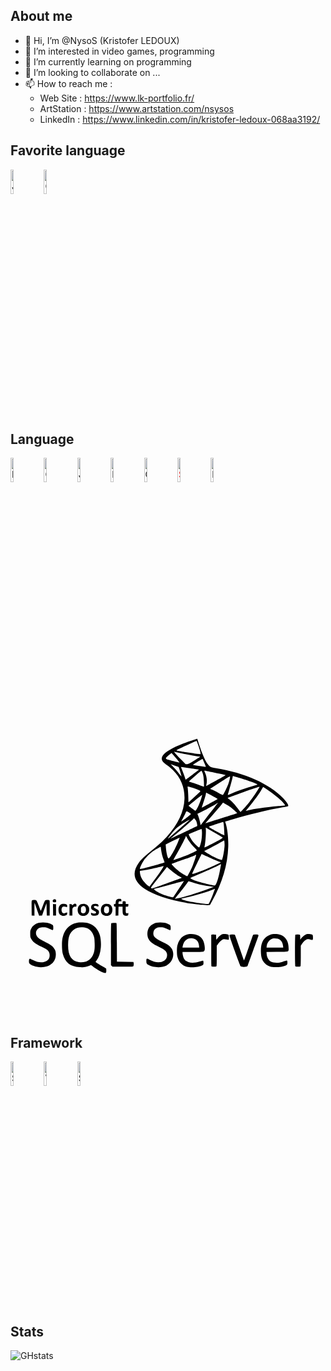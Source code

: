 About me
-----
- 👋 Hi, I’m @NysoS (Kristofer LEDOUX)
- 👀 I’m interested in video games, programming
- 🌱 I’m currently learning on programming
- 💞️ I’m looking to collaborate on ...
- 📫 How to reach me :
    - Web Site : https://www.lk-portfolio.fr/
    - ArtStation : https://www.artstation.com/nsysos
    - LinkedIn : https://www.linkedin.com/in/kristofer-ledoux-068aa3192/

Favorite language
-----
<img align="left" alt="Java" width="10%" src="https://cdn.jsdelivr.net/gh/devicons/devicon/icons/java/java-original.svg" />
<img alt="C#" width="10%" src="https://cdn.jsdelivr.net/gh/devicons/devicon/icons/csharp/csharp-original.svg" />

Language
-----
<img align="left" alt="HTML" width="10%" src="https://cdn.jsdelivr.net/gh/devicons/devicon/icons/html5/html5-original.svg" />
<img align="left" alt="CSS" width="10%" src="https://cdn.jsdelivr.net/gh/devicons/devicon/icons/css3/css3-original.svg" />
<img align="left" alt="JavaScript" width="10%" src="https://cdn.jsdelivr.net/gh/devicons/devicon/icons/javascript/javascript-original.svg" />
<img align="left" alt="PHP" width="10%" src="https://cdn.jsdelivr.net/gh/devicons/devicon/icons/php/php-original.svg" />
<img align="left" alt="C++" width="10%" src="https://cdn.jsdelivr.net/gh/devicons/devicon/icons/cplusplus/cplusplus-original.svg" />
<img align="left" style="color:red" alt="SQL_Server" width="10%" src="https://cdn.jsdelivr.net/gh/devicons/devicon/icons/microsoftsqlserver/microsoftsqlserver-plain-wordmark.svg" />
<img alt="MySql" width="10%" src="https://cdn.jsdelivr.net/gh/devicons/devicon/icons/mysql/mysql-plain-wordmark.svg" />

<svg viewBox="0 0 128 128">
<path d="M75.39 15.31c-.2.06-1.25.41-2.36.77-5.94 1.94-10.15 4.19-11.19 5.98-.4.68-.47 1.24-.24 1.79.26.62.74 1.1 2.06 2.03.62.44 1.67 1.34 2.36 2.02 3.27 3.26 4.85 7.26 4.67 11.78-.2 5.09-2.59 10.18-7.15 15.26-1.59 1.78-3.23 3.26-6.36 5.77-2.61 2.09-4.03 3.45-5 4.76-2.97 4.04-2.17 7.64 2.35 10.65 3.99 2.66 11.02 4.87 19.32 6.07 2.78.4 5.92.66 6.68.55l.53-.08.83-1.5c4.21-7.57 6.33-14.72 6.59-22.11.11-3.3-.3-7.2-1.01-9.48-.13-.41-.22-.76-.21-.77.01-.01 1.19-.37 2.61-.79 7.49-2.23 14.74-3.99 20.73-5.03 1.17-.2 2.16-.41 2.21-.46.32-.31-.61-1.77-2.13-3.33-5.6-5.78-15.5-10.18-27.12-12.06-2.24-.36-2.51-.49-3.34-1.59-1.32-1.75-2.56-4.73-4.25-10.2-.05-.18-.1-.18-.58-.03zm.77 2.06c.65 1.78 1.05 3.17 1.05 3.66v.39l-.55-.06c-2.99-.35-7.77-1.09-8.79-1.36-.26-.07-.41-.17-.36-.25.08-.12 1.09-.61 4.11-1.98 2.81-1.28 3.88-1.75 3.97-1.76.04-.01.29.61.57 1.36zm-6.33 3.75c3.65.77 6.32 1.25 6.9 1.25.57 0 .51.05-2.18 1.69-2.07 1.26-2.31 1.38-2.83 1.38h-.57l-1.54-1.55c-1.86-1.88-3.12-3.26-3.12-3.42 0-.06.04-.08.09-.05.05.01 1.52.33 3.25.7zm-2.7 1.73c.9 1.05 1.59 1.93 1.55 1.96-.08.07-2.64-.56-4.2-1.04-1.37-.42-1.53-.56-1.17-1.03.24-.31 2-1.78 2.13-1.79.04 0 .79.85 1.69 1.9zm11.66 2.16c.36.85.63 1.54.62 1.55-.02.01-4.82-.73-5.24-.81-.09-.02.72-.57 1.82-1.24s2.02-1.17 2.07-1.12c.05.05.37.77.73 1.62zm-10.47 1.62c.09.09 1.24 3.78 1.19 3.83-.02.02-.56-.61-1.21-1.41-.65-.8-1.63-1.93-2.2-2.51l-1.02-1.07 1.58.55c.88.29 1.62.57 1.66.61zm4.59.49c1.99.28 3.64.54 3.67.57.03.03-1.18.97-2.67 2.08-1.5 1.11-2.73 2.01-2.75 1.99-.02-.02-.17-.48-.34-1.04-.17-.55-.59-1.7-.94-2.56-.35-.86-.63-1.56-.61-1.56.01 0 1.65.24 3.64.52zm5 1.59c.44 1.03.61 2.01.68 3.98.04 1.06.04 1.92.01 1.92-.04 0-.67-.22-1.4-.48-1.46-.53-4.32-1.47-4.66-1.54-.15-.03.54-.69 2.36-2.25 1.41-1.22 2.61-2.21 2.67-2.21.05 0 .2.26.34.58zm5.13.25c2.2.45 4.13.85 4.28.89.22.05-.31.38-2.64 1.66-1.6.88-3.42 1.88-4.04 2.23-.62.35-1.14.62-1.15.61-.01-.01.05-.34.14-.73.33-1.43.12-3.21-.54-4.63-.19-.41-.35-.78-.35-.8.01-.11.41-.03 4.3.77zm6.01 2.69c-.11.5-.36 1.35-.55 1.9-.42 1.21-1.96 4.36-2.17 4.44-.08.03-.81-.3-1.6-.74s-1.94-1.02-2.54-1.29l-1.1-.49 4.03-2.59c3.34-2.14 4.04-2.55 4.08-2.36.03.13-.04.63-.15 1.13zm2.95-.92c4.18 1.2 8.6 2.82 8.34 3.06-.05.05-.6.23-1.21.4-3.16.89-7.55 2.41-9.6 3.32-.64.28-1.19.49-1.22.45-.03-.03.22-.95.56-2.05.66-2.16 1.43-5.07 1.43-5.44 0-.16.06-.22.21-.18.1.04.77.24 1.49.44zm-17.99 4.34c.95.31 2.07.74 2.48.95.74.37.75.38.54.61-.38.42-4.53 4.29-4.65 4.33-.06.02-.11-.56-.11-1.41 0-1.47-.17-4.13-.3-4.72-.1-.45-.02-.44 2.04.24zm26.56.77c-.91 1.51-2.42 3.66-3.5 5.02-1.11 1.39-3.46 4-3.6 4-.05 0-.39-.42-.76-.94-1.34-1.91-2.89-3.56-4.25-4.52-.13-.09-.21-.19-.18-.22s2.26-.85 4.95-1.83c5.44-1.97 7.84-2.77 7.99-2.67.02.01-.27.53-.65 1.16zm3.4-.26c3.76 2.62 6.31 4.74 7.23 6.01.23.32.4.59.38.61-.02.02-1.23.15-2.69.3-5.83.57-9.98 1.16-12.18 1.72-.59.15-1.08.26-1.09.25-.01-.01.38-.49.87-1.08 2.54-3.05 4.84-6.22 5.69-7.87.23-.44.45-.79.49-.79.05 0 .63.38 1.3.85zm-21.04 3.25c.72.39 1.27.74 1.24.8-.06.11-6.39 3.58-6.45 3.53-.01-.01.31-1.05.73-2.32.42-1.27.82-2.65.9-3.07l.14-.77 1.07.57c.59.31 1.65.87 2.37 1.26zm-5.31.2c-.61 2.12-1.85 4.86-2.42 5.33-.13.11-.39-.04-1.22-.72-.59-.47-1.19-.94-1.35-1.05-.15-.11-.27-.22-.24-.25.44-.43 5.48-4.5 5.51-4.44.01.04-.11.55-.28 1.13zm11.48 3.69c.95.64 3.07 2.53 2.96 2.65-.03.03-2.18.73-4.77 1.55-2.59.82-5.48 1.75-6.42 2.06-.94.32-1.72.56-1.73.55-.01-.01.65-.76 1.46-1.67 2.12-2.37 4.3-4.9 5.08-5.9l.67-.86.87.47c.47.26 1.32.78 1.88 1.15zm-4.91-1.36c-.06.08-.63.8-1.27 1.61s-2.18 2.78-3.42 4.38l-2.26 2.91-.07-.49c-.14-.95-.65-2.82-.94-3.45l-.29-.64 1.44-.72c1.48-.74 4.58-2.42 6.03-3.27.89-.52.95-.55.78-.33zm-12 3.52c.59.3 1.14.7 1.14.82 0 .19-3.83 3.15-3.94 3.04-.02-.03.32-.71.77-1.52s.9-1.72 1.01-2.03c.11-.31.27-.56.36-.56.09-.01.38.11.66.25zm3.26 3.64c.26.52.54 1.97.4 2.1-.06.05-1.64.8-3.52 1.67-1.88.86-4.33 2.02-5.45 2.58s-1.97.95-1.88.88c.08-.07 1.31-1.11 2.74-2.29 2.76-2.29 5.9-5.03 6.47-5.64l.35-.37.34.32c.18.18.43.52.55.75zm-3.09-.03c-.27.25-1.75 1.53-3.27 2.85s-3.35 2.91-4.06 3.53c-1.44 1.25-1.44 1.25.4-1.14 1.42-1.85 2.16-2.54 4.2-3.91.99-.66 2.96-1.78 3.16-1.78.03 0-.16.2-.43.45zm14.27 1.26c.07.39.17 1.6.21 2.68l.07 1.97-.46-.21c-1.58-.73-6.02-3.23-5.85-3.3.97-.39 5.76-1.98 5.82-1.92.04.04.14.39.21.78zm-3.76 3.53c1.85 1.09 3.38 1.99 3.4 2.01.02.02-.22.22-.52.44-.59.43-6.85 3.67-6.94 3.59-.03-.03.06-.57.19-1.19.26-1.26.48-5.02.38-6.21-.04-.42-.02-.72.04-.68.04.03 1.6.95 3.45 2.04zm-5.11-.8c.14 1.17-.03 3.52-.35 4.75-.37 1.44-.59 2.04-.75 2.09-.22.07-1.59-1.17-2.42-2.21-.84-1.05-1.95-3.02-1.78-3.18.1-.1 4.98-2.11 5.14-2.11.04-.01.11.29.16.66zm-5.99 2.94c.52 1.07 1.7 2.61 2.99 3.92.83.84 1.04 1.11.91 1.2-.58.39-3.18 1.61-4.82 2.25-1.99.78-4.58 1.68-4.64 1.6-.02-.03.57-1.11 1.32-2.4 1.62-2.81 3.67-6.8 3.67-7.13.01-.41.18-.24.57.56zm-3.07.07c-.03.08-.28.7-.55 1.38-1.15 2.92-3.39 6.89-3.89 6.89-.39 0-.96-2.31-1.12-4.53l-.08-1.12 2.74-1.38c1.51-.76 2.79-1.38 2.85-1.38.06-.01.08.06.05.14zm18.29 2.7c.01 1.68-.69 5.75-1.07 6.16-.16.17-1.89-.47-3.46-1.28-1.4-.72-3.71-2.15-3.71-2.3 0-.04.35-.22.79-.4.83-.35 4.7-2.42 6.34-3.39l.94-.56.08.43c.04.24.08.85.09 1.34zm-25.81 1.94c.16 1.33.57 2.96 1.08 4.25.21.53.36.99.33 1.01-.2.18-8.43 2.45-9.52 2.62l-.52.08.08-.4c.11-.57.91-2.19 1.5-3.07.74-1.09 2.56-2.92 3.76-3.77.9-.63 3.06-1.9 3.12-1.82.04.01.1.5.17 1.1zm18.67 2.81c2.54 1.22 3.5 1.64 4.72 2.06l.93.32-.59.3c-3.33 1.69-9.23 4.09-10.75 4.39-.34.07-.39.05-.32-.12.26-.68 3.78-7.95 3.85-7.95.04 0 1.02.45 2.16 1zm-4.47-.27c-.18.86-1.15 3.63-1.71 4.89-.49 1.1-1.62 3.23-1.82 3.43-.09.09-2.1-1.04-3.05-1.72-1.07-.76-3.41-3.02-3.34-3.23.03-.08 1.45-.63 3.17-1.22 3.62-1.25 5.64-2 6.23-2.31.56-.3.61-.28.52.16zm10.12 3.82c-.03.25-.24 1.34-.46 2.45-.69 3.46-1.53 5.83-2.06 5.83-.74 0-5.78-1.22-7.41-1.8-1.11-.39-2.06-.84-2.38-1.11-.2-.17-.09-.23 1.35-.82 4.66-1.9 10.04-4.33 10.62-4.79.35-.28.4-.24.34.24zm-23.6 1.06c-.53.95-1.61 2.51-3.68 5.3l-1.76 2.38-.53-.38c-.74-.53-1.92-1.81-2.41-2.62-.53-.87-.89-1.95-.93-2.77l-.03-.64.87-.09c1.18-.12 4.49-.8 6.84-1.42 1.07-.28 1.96-.49 1.98-.48.01.03-.14.35-.35.72zM67.03 70c.59.42 1.4.96 1.81 1.2l.75.44-.34.14c-.19.08-2.93 1.08-6.1 2.22-5.41 1.95-5.76 2.07-5.91 1.87-.09-.12-.15-.24-.14-.28.01-.04 1.47-1.93 3.25-4.2l3.23-4.13 1.19.99c.67.55 1.67 1.33 2.26 1.75zm1.33 6.21c-1.18 1.77-2.18 3.26-2.22 3.3-.09.12-1.98-.32-3.39-.8-1.48-.5-3.31-1.42-4.03-2.04l-.52-.45 1.17-.32c4.77-1.3 11.08-2.97 11.11-2.95.02.02-.94 1.49-2.12 3.26zm5.67-2.68c2.53.87 4.83 1.36 7.82 1.68l.82.09-2.23.8c-5.56 2.01-10.07 3.42-12.33 3.86-.64.12-1.22.23-1.28.23-.06 0 .39-.62 1.01-1.38 1.7-2.07 3.54-4.43 4.03-5.16.24-.35.48-.65.53-.65.06.01.79.24 1.63.53zm8.29 4.68c-.96 2.47-1.66 3.98-1.9 4.07-.47.18-7.04-.78-9.05-1.33-1.33-.36-2.18-.71-1.93-.8.1-.03 1.05-.26 2.12-.5 3.47-.78 8.77-2.39 10.97-3.33.28-.12.53-.21.55-.19.02.02-.32.95-.76 2.08zM43.47 80.3c-.47.2-.69.59-.74 1.32-.05.68-.05.69-.39.69s-.35.02-.31.5c.03.45.07.5.36.54l.32.04v3.66l.55-.05.56-.04.04-1.8.04-1.8h1.64v1.32c0 1.64.17 2.07.88 2.31.32.11.62.13.94.06.45-.09.47-.12.51-.6l.04-.51-.39.07c-.68.12-.72.04-.7-1.62l.01-1.02h.34c.59 0 .72-.11.72-.6v-.46h-1.06v-.44c0-.65-.11-.76-.72-.72l-.52.03-.04.56-.04.56h-1.63v-.4c0-.55.29-.82.79-.72.38.07.39.07.39-.32 0-.21-.07-.46-.14-.54-.16-.14-1.1-.16-1.45-.02zM17.41 80.49c-.51.36-.26 1.11.38 1.11.66 0 .78-.09.78-.6-.01-.65-.59-.91-1.16-.51zM8.75 80.81c-.18.13-.2.43-.17 3.15l.03 3 .56.04.56.04v-2.61c0-1.44.03-2.59.06-2.56.04.03.38.98.77 2.11s.79 2.28.89 2.56l.19.51.59-.05.59-.04.9-2.5.9-2.5.06 2.5c.04 1.38.08 2.52.09 2.54.01.02.28.02.58 0l.56-.04.03-2.99c.02-2.11-.01-3.04-.11-3.16-.21-.26-1.54-.21-1.78.06-.1.12-.52 1.09-.92 2.15-.4 1.06-.76 1.97-.8 2.02-.04.05-.39-.8-.78-1.88-.39-1.1-.82-2.08-.97-2.23-.21-.21-.39-.27-.95-.27-.37 0-.77.07-.88.15zM20.87 82.31c-.86.28-1.37 1.17-1.37 2.42 0 1.4.53 2.16 1.65 2.35.51.09 1.38-.11 1.68-.38.2-.18.29-.85.13-1-.04-.04-.26.03-.49.16-.85.46-1.48.2-1.68-.69-.13-.59.01-1.35.32-1.68.25-.27.87-.29 1.35-.04.45.23.58.15.58-.37 0-.29-.07-.45-.28-.58-.36-.25-1.42-.34-1.89-.19zM25.46 82.55c-.41.36-.41.36-.45.09-.03-.23-.11-.28-.54-.31l-.5-.04v4.72h1.18v-1.46c0-1.46 0-1.46.35-1.84.29-.31.42-.37.77-.33.44.05.53-.05.53-.6 0-.68-.68-.8-1.34-.23zM28.72 82.33c-.95.28-1.53 1.39-1.41 2.7.11 1.21.73 1.9 1.85 2.06 1.98.27 3.27-1.35 2.71-3.39-.34-1.2-1.7-1.8-3.15-1.37zm1.38.92c.62.33.78 1.77.27 2.45-.32.42-1.03.5-1.46.16-.26-.21-.28-.31-.28-1.19 0-.91.02-.98.33-1.25.34-.3.78-.36 1.14-.17zM33.58 82.36c-.6.26-.82.61-.82 1.26 0 .7.22.96 1.27 1.46.6.29.73.4.73.65 0 .21-.09.33-.33.41-.3.1-.58.05-1.53-.25-.18-.06-.21-.01-.18.39.03.38.1.49.39.63.49.24 1.67.22 2.16-.04.71-.38.93-1.53.41-2.11-.12-.13-.55-.4-.98-.6-.78-.37-.97-.64-.7-.96.18-.21.71-.21 1.24.01.35.15.42.15.48.01.12-.32-.02-.7-.31-.85-.39-.21-1.39-.21-1.83-.01zM38.35 82.28c-1.04.37-1.51 1-1.61 2.12-.12 1.38.38 2.26 1.46 2.58 1.81.53 3.22-.52 3.21-2.39-.01-1.13-.52-1.96-1.4-2.26-.41-.14-1.34-.17-1.66-.05zm1.37 1.14c.31.26.33.34.33 1.17 0 .78-.03.92-.29 1.19-.37.39-1.07.42-1.42.07-.3-.3-.39-.69-.32-1.5.04-.53.12-.71.37-.94.42-.36.91-.35 1.33.01zM17.29 84.63l.03 2.34h1.18v-4.6l-.62-.03-.62-.04.03 2.33zM11.66 89.91c-1.51.33-2.65 1.16-3.25 2.39-.37.75-.39.86-.39 2.08 0 1.18.03 1.36.32 1.96.63 1.29 1.79 2.2 4.21 3.3 2.64 1.2 3.36 1.94 3.36 3.47 0 1.39-.65 2.22-2.08 2.66-1.42.44-2.84.23-4.68-.69-.61-.31-1.16-.58-1.2-.6-.05-.02-.16.05-.27.15-.22.23-.26 1.37-.05 1.75.44.83 2.75 1.6 4.76 1.6 3.78 0 6.22-2.25 6.02-5.56-.04-.72-.13-1.07-.43-1.67-.59-1.19-1.35-1.81-3.66-2.94-1.07-.52-2.24-1.15-2.61-1.4-1.46-.98-1.8-2.65-.77-3.81.57-.65 1.15-.86 2.34-.87 1.13 0 1.59.12 2.89.78 1.12.57 1.22.52 1.22-.59 0-1-.06-1.09-1.08-1.56-1.35-.59-3.16-.77-4.65-.45zM27.42 89.84c-2.23.36-3.95 1.44-5.1 3.21-.58.9-.9 1.74-1.2 3.16-.33 1.55-.25 5 .14 6.42.96 3.49 3.11 5.17 6.79 5.33 1.94.08 2.69-.06 4.59-.87.07-.03.39.17.71.44 1.22 1.06 3.9 2.58 4.84 2.76.58.11.74-.08.74-.9 0-.38-.03-.77-.07-.88-.04-.11-.6-.46-1.26-.79-1.01-.5-3.03-1.8-3.03-1.95 0-.03.19-.29.41-.59.95-1.24 1.52-2.97 1.72-5.21.15-1.71.01-3.54-.38-4.96-.71-2.57-2.44-4.34-4.88-5-.81-.2-3.13-.31-4.02-.17zm3.54 2.25c1.4.52 2.33 1.58 2.87 3.23.27.83.32 1.21.37 2.97.07 2.36-.11 3.5-.73 4.82-.99 2.12-3.16 3.18-5.69 2.79-3.14-.48-4.52-2.85-4.36-7.5.09-2.67.57-4.07 1.81-5.25.73-.7 1.26-1.01 2.11-1.22.98-.26 2.72-.18 3.62.16zM59.29 89.92c-1.45.35-2.68 1.25-3.21 2.33-.6 1.24-.62 2.99-.05 4.12.67 1.33 1.57 2.02 4.37 3.35 2.12 1.01 2.83 1.6 3.12 2.59.34 1.17-.1 2.39-1.08 3.03-1.53.99-3.71.83-6.04-.44-1.05-.57-1.2-.51-1.2.5 0 .94.13 1.22.77 1.59 1.97 1.16 5.25 1.31 7.29.35 2.46-1.16 3.57-4.21 2.41-6.63-.15-.31-.57-.85-.95-1.22-.58-.57-1.04-.85-2.98-1.8-3.22-1.58-3.86-2.26-3.67-3.87.1-.8.52-1.39 1.26-1.76.51-.26.79-.31 1.57-.31 1.16 0 1.63.12 2.8.72 1 .51 1.21.55 1.32.27.14-.35.07-1.52-.1-1.77-.23-.32-1.4-.84-2.39-1.05s-2.35-.22-3.24 0zM40.96 90.11c-.11.11-.14 2.18-.14 8.6v8.46l.29.29.29.29h4.18c3.2 0 4.2-.04 4.3-.15.18-.23.26-.92.16-1.38l-.09-.41-3.35-.06-3.35-.06-.03-7.77c-.02-6.03-.06-7.79-.17-7.86-.25-.14-1.93-.11-2.09.05zM72.39 94.53c-.57.09-1.71.54-2.18.86-1.13.77-1.93 2-2.38 3.65-.28 1.05-.28 3.64 0 4.71.58 2.19 1.86 3.52 3.9 4.06.89.23 3.14.23 4.24 0 1.04-.22 2.12-.62 2.32-.85.19-.22.18-1.41-.01-1.6-.1-.1-.41-.03-1.24.25-3.19 1.08-5.65.61-6.6-1.26-.28-.55-.54-1.65-.54-2.27v-.33h4.05c2.56 0 4.18-.05 4.41-.13.52-.18.66-.63.57-1.79-.18-2.3-.95-3.74-2.46-4.65-.96-.58-2.74-.87-4.08-.65zm2.16 1.85c1.2.36 1.94 1.38 2.05 2.79l.06.81h-6.78l.08-.49c.21-1.22.72-2.13 1.51-2.67.89-.61 2-.77 3.08-.44zM86.14 94.56c-.56.18-1.37.83-1.95 1.56l-.56.72-.06-1.05-.06-1.05-.7-.04c-.39-.02-.82-.01-.97.03l-.27.06v6.41c0 5.74.02 6.41.19 6.48.24.09 1.63.09 1.86 0 .17-.06.19-.55.19-4.25v-4.18l.52-.73c.71-1 1.63-1.81 2.16-1.91.28-.05.72-.01 1.24.12.51.13.85.16.92.09.06-.06.1-.54.08-1.04-.03-.9-.05-.94-.38-1.09-.41-.2-1.76-.28-2.21-.13zM106.42 94.57c-.93.16-2.25.84-2.93 1.52-1.29 1.29-1.83 3.07-1.74 5.71.08 2.38.52 3.56 1.77 4.73 1.19 1.13 2.45 1.5 4.73 1.43 1.67-.06 3.17-.39 3.86-.85.34-.23.38-.32.41-.9.02-.35-.02-.72-.08-.82-.12-.19-.02-.21-2.01.42-.81.25-1.24.31-2.24.32-1.98.01-3-.52-3.67-1.88-.28-.57-.38-.97-.43-1.63l-.06-.87 4.24-.03c5.09-.04 4.75.07 4.74-1.5-.01-2.76-1.2-4.68-3.35-5.43-.78-.26-2.35-.37-3.24-.22zm2.22 1.82c1.17.35 1.94 1.39 2.1 2.86l.08.73h-6.78l.07-.59c.17-1.44 1.16-2.68 2.44-3.07.49-.15 1.45-.11 2.09.07zM120.32 94.55c-.76.25-1.81 1.13-2.39 2-.19.29-.2.27-.2-.65 0-.58-.05-1-.14-1.08-.19-.19-1.65-.19-1.84 0-.2.2-.2 12.59 0 12.79.19.19 1.88.19 2.07 0 .1-.1.14-1.22.14-4.27v-4.13l.44-.65c.65-.97 1.47-1.73 2.04-1.9.49-.15.68-.13 1.99.21.37.1.48-.11.48-.9 0-.88-.08-1.12-.45-1.29-.38-.17-1.75-.26-2.14-.13zM89 94.86c-.12.15.24 1.25 2.06 6.33 1.21 3.38 2.3 6.25 2.42 6.38.45.46 2.68.35 2.88-.14.15-.39 4.28-11.86 4.36-12.13.14-.47-.11-.61-1.12-.61-.59 0-.96.05-1.03.15-.06.08-.9 2.47-1.86 5.31-.96 2.84-1.78 5.12-1.83 5.06-.05-.05-.87-2.37-1.82-5.16s-1.79-5.13-1.86-5.22c-.18-.23-2.02-.2-2.2.03z"></path>
</svg>

Framework
-----
<img align="left" alt="Symfony" width="10%" src="https://cdn.jsdelivr.net/gh/devicons/devicon/icons/symfony/symfony-original-wordmark.svg?color=ffffff" />
<img align="left" alt="Vujs" width="10%" src="https://cdn.jsdelivr.net/gh/devicons/devicon/icons/vuejs/vuejs-original-wordmark.svg" />
<img alt="Spring" width="10%" src="https://cdn.jsdelivr.net/gh/devicons/devicon/icons/spring/spring-original-wordmark.svg" />

Stats
-----
![GHstats](https://github-readme-stats.vercel.app/api?username=NysoS&show_icons=true)


<!---
NysoS/NysoS is a ✨ special ✨ repository because its `README.md` (this file) appears on your GitHub profile.
You can click the Preview link to take a look at your changes.
--->
